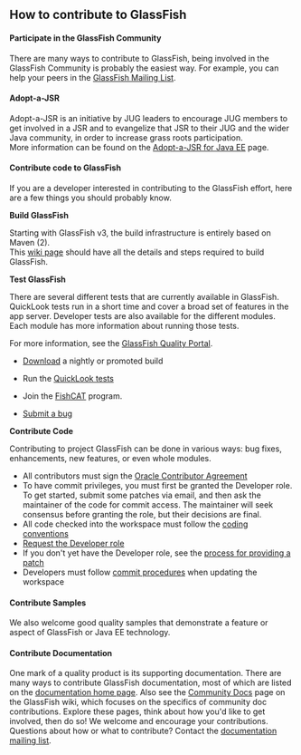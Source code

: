 ## How to contribute to GlassFish

#### Participate in the GlassFish Community

There are many ways to contribute to GlassFish, being involved in the GlassFish Community is probably the easiest way. For example, you can help your peers in the [GlassFish Mailing List](https://javaee.groups.io/g/glassfish).

#### Adopt-a-JSR

Adopt-a-JSR is an initiative by JUG leaders to encourage JUG members to get involved in a JSR and to evangelize that JSR to their JUG and the wider Java community, in order to increase grass roots participation.  
More information can be found on the [Adopt-a-JSR for Java EE](https://community.oracle.com/community/java/jcp/adopt-a-jsr) page.

#### Contribute code to GlassFish

If you are a developer interested in contributing to the GlassFish effort, here are a few things you should probably know.

**Build GlassFish**

Starting with GlassFish v3, the build infrastructure is entirely based on Maven (2).  
This [wiki page](wiki-archive/FullBuildInstructions.html) should have all the details and steps required to build GlassFish.

**Test GlassFish**

There are several different tests that are currently available in GlassFish. QuickLook tests run in a short time and cover a broad set of features in the app server. Developer tests are also available for the different modules. Each module has more information about running those tests.

For more information, see the [GlassFish Quality Portal](https://glassfish.java.net/wiki-archive/GlassFishQuality.html).

*   [Download](http://download.java.net/glassfish/4.0.1/) a nightly or promoted build
*   Run the [QuickLook tests](http://glassfish.java.net/public/GuidelinesandConventions.html#Quicklook_Tests)
*   Join the [FishCAT](https://glassfish.java.net/fishcat/) program.  

*   [Submit a bug](https://java.net/jira/browse/GLASSFISH)

**Contribute Code**

Contributing to project GlassFish can be done in various ways: bug fixes, enhancements, new features, or even whole modules.

*   All contributors must sign the [Oracle Contributor Agreement](http://www.oracle.com/technetwork/community/oca-486395.html)
*   To have commit privileges, you must first be granted the Developer role. To get started, submit some patches via email, and then ask the maintainer of the code for commit access. The maintainer will seek consensus before granting the role, but their decisions are final.
*   All code checked into the workspace must follow the [coding conventions](http://glassfish.java.net/public/GuidelinesandConventions.html#Coding_Conventions)
*   [Request the Developer role](http://java.net/projects/glassfish/watch)
*   If you don't yet have the Developer role, see the [process for providing a patch](http://glassfish.java.net/public/GuidelinesandConventions.html#Submit_a_Patch)
*   Developers must follow [commit procedures](http://glassfish.java.net/public/GuidelinesandConventions.html#Commit_Procedures) when updating the workspace

[](contribpackage)

#### Contribute Samples

We also welcome good quality samples that demonstrate a feature or aspect of GlassFish or Java EE technology.

#### Contribute Documentation

One mark of a quality product is its supporting documentation. There are many ways to contribute GlassFish documentation, most of which are listed on the [documentation home page](http://glassfish.java.net/javaee5/docs/DocsIndex.html). Also see the [Community Docs](https://glassfish.java.net/wiki-archive/CommunityDocs.html) page on the GlassFish wiki, which focuses on the specifics of community doc contributions. Explore these pages, think about how you'd like to get involved, then do so! We welcome and encourage your contributions. Questions about how or what to contribute? Contact the [documentation mailing list](mailto:docs@glassfish.java.net).  